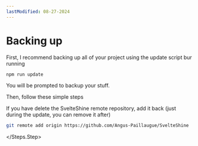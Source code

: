 ```yaml
---
lastModified: 08-27-2024
---
```


<script>
  import { Steps } from "$lib/components"
</script>

# Backing up

First, I recommend backing up all of your project using the update script bur running

```bash no-line-numbers
npm run update
```

You will be prompted to backup your stuff.

Then, follow these simple steps

<Steps>
<Steps.Step>
If you have delete the SvelteShine remote repository, add it back (just during the update, you can remove it after)

```bash no-line-numbers
git remote add origin https://github.com/Angus-Paillaugue/SvelteShine
```
</Steps.Step>
</Steps>
